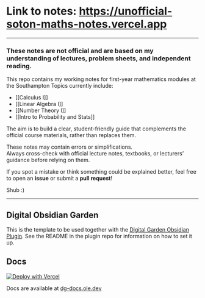 # Link to notes: https://unofficial-soton-maths-notes.vercel.app
--- 


### These notes are **not official** and are based on my understanding of lectures, problem sheets, and independent reading.  

This repo contains my working notes for first-year mathematics modules at the Southampton Topics currently include:

- [[Calculus I]]
- [[Linear Algebra I]]
- [[Number Theory I]]
- [[Intro to Probability and Stats]]

The aim is to build a clear, student-friendly guide that complements the official course materials, rather than replaces them.

These notes may contain errors or simplifications.  
Always cross-check with official lecture notes, textbooks, or lecturers’ guidance before relying on them.

If you spot a mistake or think something could be explained better, feel free to open an **issue** or submit a **pull request**!


Shub :)


---

## Digital Obsidian Garden
This is the template to be used together with the [Digital Garden Obsidian Plugin](https://github.com/oleeskild/Obsidian-Digital-Garden). 
See the README in the plugin repo for information on how to set it up.


## Docs

[![Deploy with Vercel](https://vercel.com/button)](https://vercel.com/new/clone?repository-url=https://github.com/oleeskild/digitalgarden)


Docs are available at [dg-docs.ole.dev](https://dg-docs.ole.dev/)
